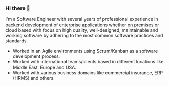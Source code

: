 ### Hi there 👋

I'm a Software Engineer with several years of professional experience in backend development of enterprise applications whether on premises or cloud based with focus on high quality, well-designed, maintainable and working software by adhering to the most common software practices and standards.

- Worked in an Agile environments using Scrum/Kanban as a software development process.
- Worked with international teams/clients based in different locations like Middle East, Europe and USA.
- Worked with various business domains like commercial insurance, ERP (HRMS) and others.

<!--
**muhamed-hassan/muhamed-hassan** is a ✨ _special_ ✨ repository because its `README.md` (this file) appears on your GitHub profile.

Here are some ideas to get you started:

- 🔭 I’m currently working on ...
- 🌱 I’m currently learning ...
- 👯 I’m looking to collaborate on ...
- 🤔 I’m looking for help with ...
- 💬 Ask me about ...
- 📫 How to reach me: ...
- 😄 Pronouns: ...
- ⚡ Fun fact: ...
-->
